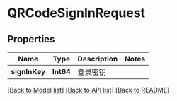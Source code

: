 # QRCodeSignInRequest

## Properties
Name | Type | Description | Notes
------------ | ------------- | ------------- | -------------
**signInKey** | **Int64** | 登录密钥 | 

[[Back to Model list]](../README.md#documentation-for-models) [[Back to API list]](../README.md#documentation-for-api-endpoints) [[Back to README]](../README.md)


